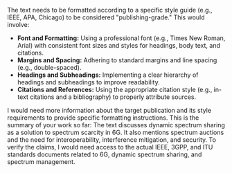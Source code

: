 The text needs to be formatted according to a specific style guide (e.g., IEEE, APA, Chicago) to be considered "publishing-grade."  This would involve:

* **Font and Formatting:** Using a professional font (e.g., Times New Roman, Arial) with consistent font sizes and styles for headings, body text, and citations.
* **Margins and Spacing:** Adhering to standard margins and line spacing (e.g., double-spaced).
* **Headings and Subheadings:** Implementing a clear hierarchy of headings and subheadings to improve readability.
* **Citations and References:**  Using the appropriate citation style (e.g., in-text citations and a bibliography) to properly attribute sources. 


I would need more information about the target publication and its style requirements to provide specific formatting instructions. 
This is the summary of your work so far:
The text discusses dynamic spectrum sharing as a solution to spectrum scarcity in 6G. It also mentions spectrum auctions and the need for interoperability, interference mitigation, and security.  To verify the claims, I would need access to the actual IEEE, 3GPP, and ITU standards documents related to 6G, dynamic spectrum sharing, and spectrum management.
